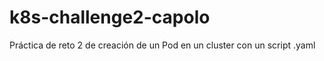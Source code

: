 # k8s-challenge2-capolo
 Práctica de reto 2 de creación de un Pod en un cluster con un script .yaml
